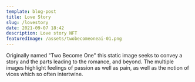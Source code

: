 ```yaml
---
template: blog-post
title: Love Story
slug: /lovestory
date: 2021-09-07 18:42
description: Love story NFT
featuredImage: /assets/twobecomeoneai-01.png
---
```

Originally named "Two Become One" this static image seeks to convey a story and the parts leading to the romance, and beyond. The multiple images highlight feelings of passion as well as pain, as well as the notion of vices which so often intertwine.